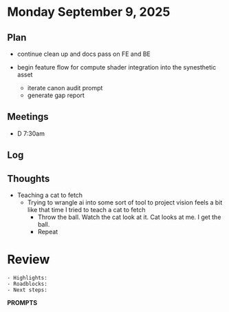# Monday September 9, 2025




## Plan

- continue clean up and docs pass on FE and BE


- begin feature flow for compute shader integration into the synesthetic asset
    - iterate canon audit prompt
    - generate gap report








## Meetings
- D 7:30am

## Log


## Thoughts
- Teaching a cat to fetch
    - Trying to wrangle ai into some sort of tool to project vision feels a bit like that time I tried to teach a cat to fetch
        - Throw the ball. Watch the cat look at it. Cat looks at me. I get the ball.
        - Repeat


# Review
    - Highlights:
    - Roadblocks:
    - Next steps:



**PROMPTS**
